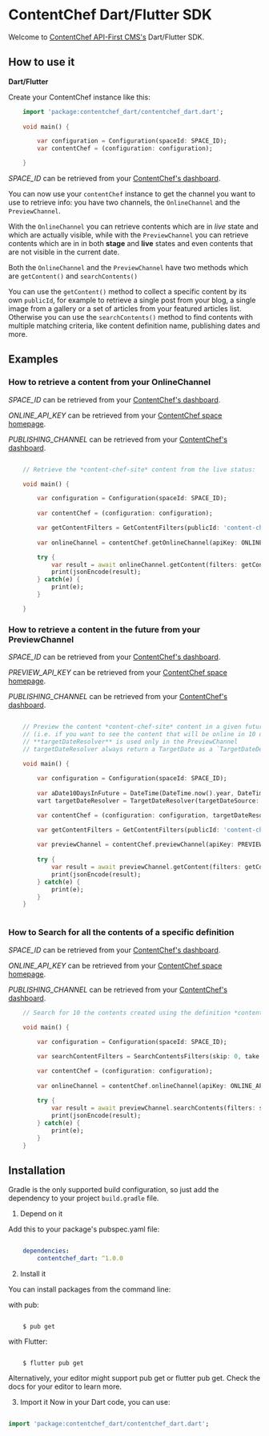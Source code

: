 # ContentChef Dart/Flutter SDK

Welcome to [ContentChef API-First CMS's](https://www.contentchef.io/) Dart/Flutter SDK.

## How to use it

**Dart/Flutter**

Create your ContentChef instance like this:

``` dart
    import 'package:contentchef_dart/contentchef_dart.dart';
    
    void main() {

        var configuration = Configuration(spaceId: SPACE_ID);
        var contentChef = (configuration: configuration);

    }
```

*SPACE_ID* can be retrieved from your [ContentChef's dashboard](https://app.contentchef.io/).

You can now use your `contentChef` instance to get the channel you want to use to retrieve info: you have two channels, the `OnlineChannel` and the `PreviewChannel`.

With the `OnlineChannel` you can retrieve contents which are in _live_ state and which are actually visible, while with the `PreviewChannel` you can retrieve contents which are in in both **stage** and **live** states and even contents that are not visible in the current date.

Both the `OnlineChannel` and the `PreviewChannel` have two methods which are `getContent()` and `searchContents()`

You can use the `getContent()` method to collect a specific content by its own `publicId`, for example to retrieve a single post from your blog, a single image from a gallery or a set of articles from your featured articles list. Otherwise you can use the `searchContents()` method to find contents with multiple matching criteria, like content definition name, publishing dates and more.

## Examples

### How to retrieve a content from your OnlineChannel

*SPACE_ID* can be retrieved from your [ContentChef's dashboard](https://app.contentchef.io/).

*ONLINE_API_KEY* can be retrieved from your [ContentChef space homepage](https://app.contentchef.io).

*PUBLISHING_CHANNEL* can be retrieved from your [ContentChef's dashboard](https://app.contentchef.io).

``` dart

    // Retrieve the *content-chef-site* content from the live status:

    void main() {

        var configuration = Configuration(spaceId: SPACE_ID);
        
        var contentChef = (configuration: configuration);

        var getContentFilters = GetContentFilters(publicId: 'content-chef-site);
    
        var onlineChannel = contentChef.getOnlineChannel(apiKey: ONLINE_API_KEY, publishingChannel: PUBLISHING_CHANNEL);

        try {
            var result = await onlineChannel.getContent(filters: getContentFilters);
            print(jsonEncode(result);
        } catch(e) { 
            print(e);
        }

    }

```

### How to retrieve a content in the future from your PreviewChannel

*SPACE_ID* can be retrieved from your [ContentChef's dashboard](https://app.contentchef.io/).

*PREVIEW_API_KEY* can be retrieved from your [ContentChef space homepage](https://app.contentchef.io).

*PUBLISHING_CHANNEL* can be retrieved from your [ContentChef's dashboard](https://app.contentchef.io).

``` dart

    // Preview the content *content-chef-site* content in a given future date from the live status
    // (i.e. if you want to see the content that will be online in 10 days)
    // **targetDateResolver** is used only in the PreviewChannel
    // targetDateResolver always return a TargetDate as a `TargetDateDef` so that you can change your date dynamically without caring to create a new ContentChef instance
    
    void main() {

        var configuration = Configuration(spaceId: SPACE_ID);
        
        var aDate10DaysInFuture = DateTime(DateTime.now().year, DateTime.now().month, DateTime.now().day + 10);
        vart targetDateResolver = TargetDateResolver(targetDateSource: aDate10DaysInFuture.toIso8601String());

        var contentChef = (configuration: configuration, targetDateResolver: targetDateResolver);

        var getContentFilters = GetContentFilters(publicId: 'content-chef-site);
        
        var previewChannel = contentChef.previewChannel(apiKey: PREVIEW_API_KEY, publishingChannel: PUBLISHING_CHANNEL, status: PublishingStatus.live);
        
        try {
            var result = await previewChannel.getContent(filters: getContentFilters);
            print(jsonEncode(result);
        } catch(e) { 
            print(e);
        }
    }
      
```

### How to Search for all the contents of a specific definition

*SPACE_ID* can be retrieved from your [ContentChef's dashboard](https://app.contentchef.io/).

*ONLINE_API_KEY* can be retrieved from your [ContentChef space homepage](https://app.contentchef.io).

*PUBLISHING_CHANNEL* can be retrieved from your [ContentChef's dashboard](https://app.contentchef.io).

```dart 
    // Search for 10 the contents created using the definition *content-chef-site*
   
    void main() {

        var configuration = Configuration(spaceId: SPACE_ID);

        var searchContentFilters = SearchContentsFilters(skip: 0, take: 10, contentDefinition: ['top-sites']);

        var contentChef = (configuration: configuration);
        
        var onlineChannel = contentChef.onlineChannel(apiKey: ONLINE_API_KEY, publishingChannel: PUBLISHING_CHANNEL);
        
        try {
            var result = await previewChannel.searchContents(filters: searchContentFilters);
            print(jsonEncode(result);
        } catch(e) { 
            print(e);
        }
    }
```


## Installation

Gradle is the only supported build configuration, so just add the dependency to your project `build.gradle` file.

1. Depend on it
    
Add this to your package's pubspec.yaml file:

``` yaml

    dependencies:
        contentchef_dart: ^1.0.0

```

2. Install it

You can install packages from the command line:

with pub:

```shell

    $ pub get

```

with Flutter:

```shell

    $ flutter pub get

```

Alternatively, your editor might support pub get or flutter pub get. Check the docs for your editor to learn more.

3. Import it
Now in your Dart code, you can use:

```dart

import 'package:contentchef_dart/contentchef_dart.dart';

```
  
